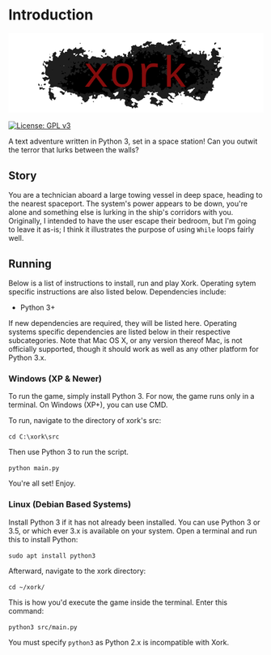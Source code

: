 # Introduction

![Banner](https://github.com/mknepper/python/blob/master/xork/images/logo.png)

[![License: GPL v3](https://img.shields.io/badge/License-GPL%20v3-blue.svg?style=flat-square)](https://www.gnu.org/licenses/agpl-3.0)

A text adventure written in Python 3, set in a space station! Can you outwit the terror that lurks between the walls?

## Story

You are a technician aboard a large towing vessel in deep space, heading to the nearest spaceport. The system's power appears to be down, you're alone and something else is lurking in the ship's corridors with you. Originally, I intended to have the user escape their bedroom, but I'm going to leave it as-is; I think it illustrates the purpose of using `While` loops fairly well.

## Running

Below is a list of instructions to install, run and play Xork. Operating sytem specific instructions are also listed below. Dependencies include:

- Python 3+

If new dependencies are required, they will be listed here. Operating systems specific dependencies are listed below in their respective subcategories. Note that Mac OS X, or any version thereof Mac, is not officially supported, though it should work as well as any other platform for Python 3.x.

### Windows (XP & Newer)

To run the game, simply install Python 3. For now, the game runs only in a terminal. On Windows (XP+), you can use CMD.

To run, navigate to the directory of xork's src:

`cd C:\xork\src`

Then use Python 3 to run the script.

`python main.py`

You're all set! Enjoy.

### Linux (Debian Based Systems)

Install Python 3 if it has not already been installed. You can use Python 3 or 3.5, or which ever 3.x is available on your system. Open a terminal and run this to install Python:

`sudo apt install python3`

Afterward, navigate to the xork directory:

`cd ~/xork/`

This is how you'd execute the game inside the terminal. Enter this command:

`python3 src/main.py`

You must specify `python3` as Python 2.x is incompatible with Xork.
